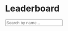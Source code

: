 # Leaderboard

<script src="/js/leaderboard.js"></script>
<input type="text" id="search-input" placeholder="Search by name..." />
<div id="js-leaderboard" style="width: 100%; height: 60vh;" class="ag-theme-quartz-dark"></div>
